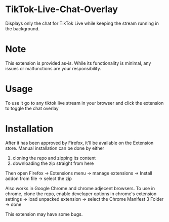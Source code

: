 # TikTok-Live-Chat-Overlay
Displays only the chat for TikTok Live while keeping the stream running in the background.

# Note
This extension is provided as-is. While its functionality is minimal, any issues or malfunctions are your responsibility. 

# Usage
To use it go to any tiktok live stream in your browser and click the extension to toggle the chat overlay

# Installation
After it has been approved by Firefox, it'll be available on the Extension store.
Manual installation can be done by either
1. cloning the repo and zipping its content
2. downloading the zip straight from here

Then open Firefox -> Extensions menu -> manage extensions -> Install addon from file -> select the zip

Also works in Google Chrome and chrome adjecent browsers. To use in chrome, clone the repo, enable developer options in chrome's extension settings -> load unpacked extension -> select the Chrome Manifest 3 Folder -> done


This extension may have some bugs.